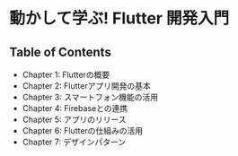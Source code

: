 # 動かして学ぶ! Flutter 開発入門

## Table of Contents

- Chapter 1: Flutterの概要
- Chapter 2: Flutterアプリ開発の基本
- Chapter 3: スマートフォン機能の活用
- Chapter 4: Firebaseとの連携
- Chapter 5: アプリのリリース
- Chapter 6: Flutterの仕組みの活用
- Chapter 7: デザインパターン
